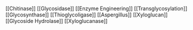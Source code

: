 [[Chitinase]]
[[Glycosidase]]
[[Enzyme Engineering]]
[[Transglycosylation]]
[[Glycosynthase]]
[[Thioglycoligase]]
[[Aspergillus]]
[[Xyloglucan]]
[[Glycoside Hydrolase]]
[[Xyloglucanase]]
